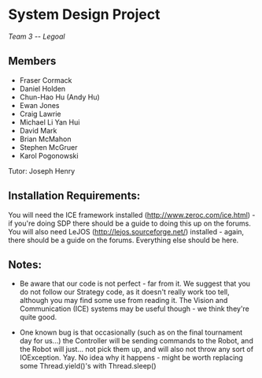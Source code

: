 # System Design Project

*Team 3 -- Legoal*

## Members

* Fraser Cormack
* Daniel Holden
* Chun-Hao Hu (Andy Hu)
* Ewan Jones
* Craig Lawrie
* Michael Li Yan Hui
* David Mark 
* Brian McMahon
* Stephen McGruer
* Karol Pogonowski

Tutor: Joseph Henry

## Installation Requirements:

You will need the ICE framework installed (http://www.zeroc.com/ice.html) - if
you're doing SDP there should be a guide to doing this up on the forums. You
will also need LeJOS (http://lejos.sourceforge.net/) installed - again, there
should be a guide on the forums. Everything else should be here.

## Notes:

* Be aware that our code is not perfect - far from it. We suggest that you do
  not follow our Strategy code, as it doesn't really work too tell, although
  you may find some use from reading it. The Vision and Communication (ICE)
  systems may be useful though - we think they're quite good. 

* One known bug is that occasionally (such as on the final tournament day for
  us...) the Controller will be sending commands to the Robot, and the Robot
  will just... not pick them up, and will also not throw any sort of
  IOException. Yay. No idea why it happens - might be worth replacing some
  Thread.yield()'s with Thread.sleep()
